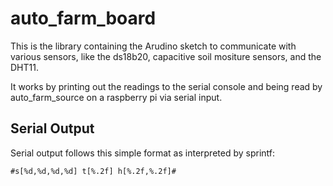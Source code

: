 # auto_farm_board

This is the library containing the Arudino sketch
to communicate with various sensors, like the ds18b20,
capacitive soil mositure sensors, and the DHT11.

It works by printing out the readings to the serial console
and being read by auto_farm_source on a raspberry pi
via serial input.

## Serial Output

Serial output follows this simple format as interpreted
by sprintf:
```
#s[%d,%d,%d,%d] t[%.2f] h[%.2f,%.2f]#
```

